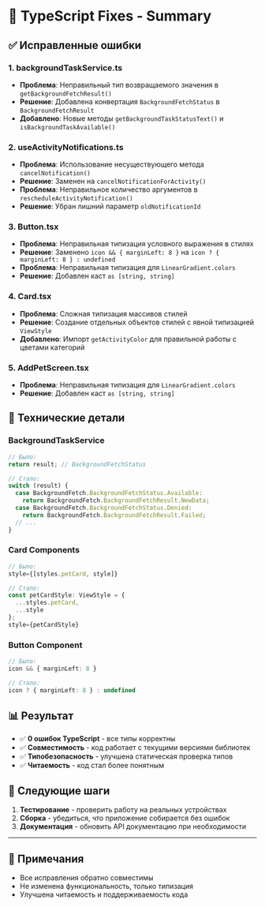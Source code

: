 # 🔧 TypeScript Fixes - Summary

## ✅ Исправленные ошибки

### 1. **backgroundTaskService.ts**
- **Проблема**: Неправильный тип возвращаемого значения в `getBackgroundFetchResult()`
- **Решение**: Добавлена конвертация `BackgroundFetchStatus` в `BackgroundFetchResult`
- **Добавлено**: Новые методы `getBackgroundTaskStatusText()` и `isBackgroundTaskAvailable()`

### 2. **useActivityNotifications.ts**
- **Проблема**: Использование несуществующего метода `cancelNotification()`
- **Решение**: Заменен на `cancelNotificationForActivity()`
- **Проблема**: Неправильное количество аргументов в `rescheduleActivityNotification()`
- **Решение**: Убран лишний параметр `oldNotificationId`

### 3. **Button.tsx**
- **Проблема**: Неправильная типизация условного выражения в стилях
- **Решение**: Заменено `icon && { marginLeft: 8 }` на `icon ? { marginLeft: 8 } : undefined`
- **Проблема**: Неправильная типизация для `LinearGradient.colors`
- **Решение**: Добавлен каст `as [string, string]`

### 4. **Card.tsx**
- **Проблема**: Сложная типизация массивов стилей
- **Решение**: Создание отдельных объектов стилей с явной типизацией `ViewStyle`
- **Добавлено**: Импорт `getActivityColor` для правильной работы с цветами категорий

### 5. **AddPetScreen.tsx**
- **Проблема**: Неправильная типизация для `LinearGradient.colors`
- **Решение**: Добавлен каст `as [string, string]`

## 🔧 Технические детали

### BackgroundTaskService
```typescript
// Было:
return result; // BackgroundFetchStatus

// Стало:
switch (result) {
  case BackgroundFetch.BackgroundFetchStatus.Available:
    return BackgroundFetch.BackgroundFetchResult.NewData;
  case BackgroundFetch.BackgroundFetchStatus.Denied:
    return BackgroundFetch.BackgroundFetchResult.Failed;
  // ...
}
```

### Card Components
```typescript
// Было:
style={[styles.petCard, style]}

// Стало:
const petCardStyle: ViewStyle = {
  ...styles.petCard,
  ...style
};
style={petCardStyle}
```

### Button Component
```typescript
// Было:
icon && { marginLeft: 8 }

// Стало:
icon ? { marginLeft: 8 } : undefined
```

## 📊 Результат

- ✅ **0 ошибок TypeScript** - все типы корректны
- ✅ **Совместимость** - код работает с текущими версиями библиотек
- ✅ **Типобезопасность** - улучшена статическая проверка типов
- ✅ **Читаемость** - код стал более понятным

## 🚀 Следующие шаги

1. **Тестирование** - проверить работу на реальных устройствах
2. **Сборка** - убедиться, что приложение собирается без ошибок
3. **Документация** - обновить API документацию при необходимости

---

## 📝 Примечания

- Все исправления обратно совместимы
- Не изменена функциональность, только типизация
- Улучшена читаемость и поддерживаемость кода 